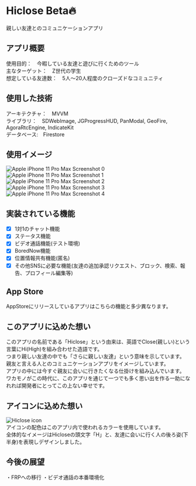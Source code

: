 # Hiclose Beta🔥
親しい友達とのコミュニケーションアプリ

## アプリ概要
使用目的：　今暇している友達と遊びに行くためのツール  
主なターゲット：　Z世代の学生  
想定している友達数：　5人〜20人程度のクローズドなコミュニティ  

## 使用した技術
アーキテクチャ：　MVVM  
ライブラリ：　SDWebImage, JGProgressHUD, PanModal, GeoFire, AgoraRtcEngine, IndicateKit  
データベース:　Firestore

## 使用イメージ
![Apple iPhone 11 Pro Max Screenshot 0](https://user-images.githubusercontent.com/55890106/132991281-b884f3c7-f633-4f47-8a66-290583c9a76a.png)
![Apple iPhone 11 Pro Max Screenshot 1](https://user-images.githubusercontent.com/55890106/132991468-97deedca-0a79-4120-af22-3665e8c0dcea.png)
![Apple iPhone 11 Pro Max Screenshot 2](https://user-images.githubusercontent.com/55890106/132991471-4b55542d-c6f4-409b-a629-0477fb6c1b70.png)
![Apple iPhone 11 Pro Max Screenshot 3](https://user-images.githubusercontent.com/55890106/132991475-7204ac8e-ab28-48ad-89f4-9072c84d18fb.png)
![Apple iPhone 11 Pro Max Screenshot 4](https://user-images.githubusercontent.com/55890106/132991476-302770e1-2d9c-4a92-a2a7-ec2ec55c1c11.png)



## 実装されている機能
- [x] 1対1のチャット機能
- [x] ステータス機能
- [x] ビデオ通話機能(テスト環境)
- [x] BoredNow機能
- [x] 位置情報共有機能(匿名)
- [x] その他SNSに必要な機能(友達の追加承認リクエスト、ブロック、検索、報告、プロフィール編集等)

## App Store
AppStoreにリリースしているアプリはこちらの機能と多少異なります。

## このアプリに込めた想い
このアプリの名前である「Hiclose」という由来は、英語でClose(親しい)という言葉にHi(High)を組み合わせた造語です。  
つまり親しい友達の中でも「さらに親しい友達」という意味を示しています。  
親友と言える人とのコミュニケーションアプリをイメージしています。  
アプリの中には今すぐ親友に会いに行きたくなる仕掛けを組み込んでいます。  
ワカモノがこの時代に、このアプリを通じて一つでも多く思い出を作る一助になれれば開発者にとってこの上ない幸せです。  

## アイコンに込めた想い
![Hiclose icon](https://user-images.githubusercontent.com/55890106/132989880-d9762f23-c074-40e5-bfce-8890ed89f8ae.png)  
アイコンの配色はこのアプリ内で使われるカラーを使用しています。  
全体的なイメージはHicloseの頭文字「H」と、友達に会いに行く人の後ろ姿(下半身)を表現しデザインしました。


## 今後の展望
・FRPへの移行
・ビデオ通話の本番環境化

